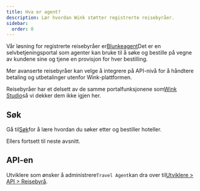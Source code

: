 ```yaml
---
title: Hva er agent?
description: Lær hvordan Wink støtter registrerte reisebyråer.
sidebar:
  order: 0
---
```

Vår løsning for registrerte reisebyråer er[Blunkeagent](https://agent.wink.travel)Det er en selvbetjeningsportal som agenter kan bruke til å søke og bestille på vegne av kundene sine og tjene en provisjon for hver bestilling.

Mer avanserte reisebyråer kan velge å integrere på API-nivå for å håndtere betaling og utbetalinger utenfor Wink-plattformen.

Reisebyråer har et delsett av de samme portalfunksjonene som[Wink Studio](/studio/what-is-studio)så vi dekker dem ikke igjen her.

## Søk

Gå til[Søk](/studio/search)for å lære hvordan du søker etter og bestiller hoteller.

Ellers fortsett til neste avsnitt.

## API-en

Utviklere som ønsker å administrere`Travel Agent`kan dra over til[Utviklere > API > Reisebyrå](/developers/apis/#travel-agent-api).

